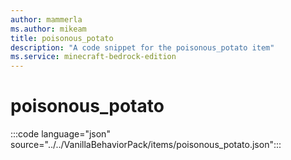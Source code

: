 ```yaml
---
author: mammerla
ms.author: mikeam
title: poisonous_potato
description: "A code snippet for the poisonous_potato item"
ms.service: minecraft-bedrock-edition
---
```


# poisonous_potato

:::code language="json" source="../../VanillaBehaviorPack/items/poisonous_potato.json":::
